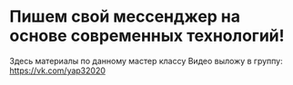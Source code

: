 # Пишем свой мессенджер на основе современных технологий!
Здесь материалы по данному мастер классу
Видео выложу в группу: https://vk.com/yap32020
